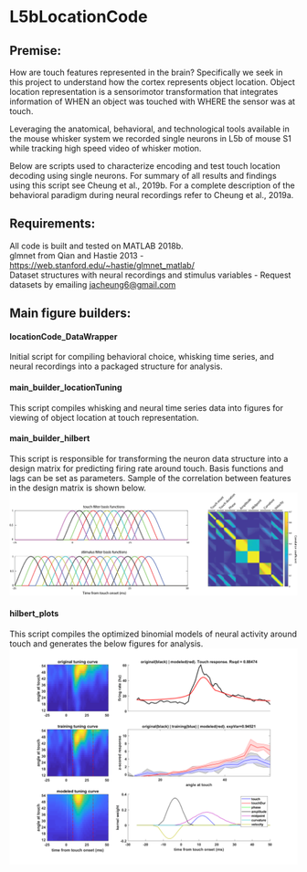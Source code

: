 # L5bLocationCode

## Premise: 
How are touch features represented in the brain? Specifically we seek in this project to understand how the cortex represents object location. Object location representation is a sensorimotor transformation that integrates information of WHEN an object was touched with WHERE the sensor was at touch. 

Leveraging the anatomical, behavioral, and technological tools available in the mouse whisker system we recorded single neurons in L5b of mouse S1 while tracking high speed video of whisker motion.  

Below are scripts used to characterize encoding and test touch location decoding using single neurons. For summary of all results and findings using this script see Cheung et al., 2019b. For a complete description of the behavioral paradigm during neural recordings refer to Cheung et al., 2019a. 

## Requirements: 
All code is built and tested on MATLAB 2018b. <br />
glmnet from Qian and Hastie 2013 - https://web.stanford.edu/~hastie/glmnet_matlab/ <br />
Dataset structures with neural recordings and stimulus variables - Request datasets by emailing jacheung6@gmail.com <br />



## Main figure builders: 
#### locationCode_DataWrapper
Initial script for compiling behavioral choice, whisking time series, and neural recordings into a packaged structure for analysis. 

#### main_builder_locationTuning
This script compiles whisking and neural time series data into figures for viewing of object location at touch representation. 

#### main_builder_hilbert
This script is responsible for transforming the neuron data structure into a design matrix for predicting firing rate around touch. Basis functions and lags can be set as parameters. Sample of the correlation between features in the design matrix is shown below. 
![Alt text](./pictures/sampleCorrelationDmatX.png)


#### hilbert_plots
This script compiles the optimized binomial models of neural activity around touch and generates the below figures for analysis. 
![Alt text](./pictures/sampleModeledHilbert.png)